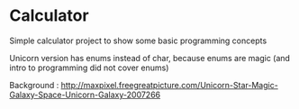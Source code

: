 # Calculator
Simple calculator project to show some basic programming concepts

Unicorn version has enums instead of char, because enums are magic (and intro to programming did not cover enums)

Background : http://maxpixel.freegreatpicture.com/Unicorn-Star-Magic-Galaxy-Space-Unicorn-Galaxy-2007266
